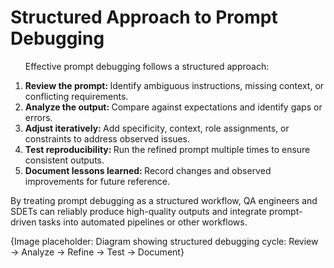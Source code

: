 <h1>Structured Approach to Prompt Debugging</h1>
<ol>
	<p>
		Effective prompt debugging follows a structured approach:
	</p>
	<li>
		<b>
			Review the prompt:
		</b>
		Identify ambiguous instructions, missing context, or conflicting requirements.
	</li>
	<li>
		<b>
			Analyze the output:
		</b>
		Compare against expectations and identify gaps or errors.
	</li>
	<li>
		<b>
			Adjust iteratively:
		</b>
		Add specificity, context, role assignments, or constraints to address observed issues.
	</li>
	<li>
		<b>
			Test reproducibility:
		</b>
		Run the refined prompt multiple times to ensure consistent outputs.
	</li>
	<li>
		<b>
			Document lessons learned:
		</b>
		Record changes and observed improvements for future reference.
	</li>
</ol>
<p>
	By treating prompt debugging as a structured workflow, QA engineers and SDETs can reliably produce high-quality outputs and integrate prompt-driven tasks into automated pipelines or other workflows.
</p>

<footer>
	{Image placeholder: Diagram showing structured debugging cycle: Review → Analyze → Refine → Test → Document}
</footer>